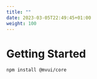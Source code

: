 ```yaml
---
title: ""
date: 2023-03-05T22:49:45+01:00
weight: 100
---
```


# Getting Started

```bash
npm install @mvui/core
```
